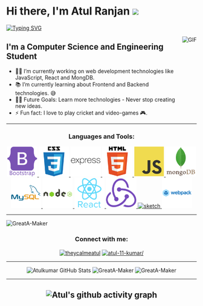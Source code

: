 # Hi there, I'm Atul Ranjan <img src="https://media.tenor.com/images/f047df15315c12e886d55b68a468e511/tenor.gif" width="50px">

[![Typing SVG](https://readme-typing-svg.demolab.com?font=Press+Start+2P&pause=1000&color=206F92&width=600&lines=FULL+STACK+WEB+DEVELOPER;MERN+DEVELOPER)](https://git.io/typing-svg)

<img align="right" alt="GIF" height="160px" src="https://media.giphy.com/media/du3J3cXyzhj75IOgvA/giphy.gif" />

## I'm a Computer Science and Engineering Student  

- 👨‍💻 I’m currently working on web development technologies like JavaScript, React and MongDB.
- 📚 I’m currently learning about Frontend and Backend technologies. 😅
- 💪🏼 Future Goals: Learn more technologies - Never stop creating new ideas.
- ⚡ Fun fact: I love to play cricket and video-games 🎮.

---

 <h3 align="center">Languages and Tools:</h3>
<p align="center">
			<a href="https://babeljs.io/" target="_blank" rel="noreferrer">
				<img
					src="https://raw.githubusercontent.com/devicons/devicon/master/icons/bootstrap/bootstrap-plain-wordmark.svg"
					alt="bootstrap"
					width="80"
					height="80"
				/>
			</a>
			<a href="https://www.w3schools.com/css/" target="_blank" rel="noreferrer">
				<img
					src="https://raw.githubusercontent.com/devicons/devicon/master/icons/css3/css3-original-wordmark.svg"
					alt="css3"
					width="80"
					height="80"
				/>
			</a>
			<a href="https://expressjs.com" target="_blank" rel="noreferrer">
				<img
					src="https://raw.githubusercontent.com/devicons/devicon/master/icons/express/express-original-wordmark.svg"
					alt="express"
					width="80"
					height="80"
				/>
			</a>
			<a href="https://www.w3.org/html/" target="_blank" rel="noreferrer">
				<img
					src="https://raw.githubusercontent.com/devicons/devicon/master/icons/html5/html5-original-wordmark.svg"
					alt="html5"
					width="80"
					height="80"
				/>
			</a>
			<a
				href="https://developer.mozilla.org/en-US/docs/Web/JavaScript"
				target="_blank"
				rel="noreferrer"
			>
				<img
					src="https://raw.githubusercontent.com/devicons/devicon/master/icons/javascript/javascript-original.svg"
					alt="javascript"
					width="80"
					height="80"
				/>
			</a>
			<a href="https://www.mongodb.com/" target="_blank" rel="noreferrer">
				<img
					src="https://raw.githubusercontent.com/devicons/devicon/master/icons/mongodb/mongodb-original-wordmark.svg"
					alt="mongodb"
					width="80"
					height="80"
				/>
			</a>
			<a href="https://www.mysql.com/" target="_blank" rel="noreferrer">
				<img
					src="https://raw.githubusercontent.com/devicons/devicon/master/icons/mysql/mysql-original-wordmark.svg"
					alt="mysql"
					width="80"
					height="80"
				/>
			</a>
			<a href="https://nodejs.org" target="_blank" rel="noreferrer">
				<img
					src="https://raw.githubusercontent.com/devicons/devicon/master/icons/nodejs/nodejs-original-wordmark.svg"
					alt="nodejs"
					width="80"
					height="80"
				/>
			</a>
			<a href="https://reactjs.org/" target="_blank" rel="noreferrer">
				<img
					src="https://raw.githubusercontent.com/devicons/devicon/master/icons/react/react-original-wordmark.svg"
					alt="react"
					width="80"
					height="80"
				/>
			</a>
			<a href="https://redux.js.org" target="_blank" rel="noreferrer">
				<img
					src="https://raw.githubusercontent.com/devicons/devicon/master/icons/redux/redux-original.svg"
					alt="redux"
					width="80"
					height="80"
				/>
			</a>
			<a href="https://www.sketch.com/" target="_blank" rel="noreferrer">
				<img
					src="https://www.vectorlogo.zone/logos/sketchapp/sketchapp-icon.svg"
					alt="sketch"
					width="80"
					height="80"
				/>
			</a>
			<a href="https://webpack.js.org" target="_blank" rel="noreferrer">
				<img
					src="https://raw.githubusercontent.com/devicons/devicon/d00d0969292a6569d45b06d3f350f463a0107b0d/icons/webpack/webpack-original-wordmark.svg"
					alt="webpack"
					width="80"
					height="80"
				/>
			</a>

---

<p align="left"> <img src="https://komarev.com/ghpvc/?username=GreatA-Maker&label=Profile%20views&color=0e75b6&style=flat" alt="GreatA-Maker" /> </p>

<h3 align="center">Connect with me:</h3>
<p align="center">
<a href="https://twitter.com/theycalmeatul" target="_blank"><img align="center" src="https://raw.githubusercontent.com/rahuldkjain/github-profile-readme-generator/master/src/images/icons/Social/twitter.svg" alt="theycalmeatul" height="30" width="40" /></a>
<a href="https://linkedin.com/in/atul-11-kumar/" target="_blank"><img align="center" src="https://raw.githubusercontent.com/rahuldkjain/github-profile-readme-generator/master/src/images/icons/Social/linked-in-alt.svg" alt="atul-11-kumar/" height="30" width="40" /></a>
</p>

---

<div align="center">
<img width="400px" src="https://github-readme-stats.vercel.app/api?username=GreatA-Maker&show_icons=true&hide_border=true&count_private=true&theme=dark&icon_color=fad000" alt="Atulkumar GitHub Stats">
<img width="400px" src="https://github-readme-streak-stats.herokuapp.com/?user=GreatA-Maker&count_private=true&theme=dark" alt="GreatA-Maker" />
<img width=500 src="https://github-readme-stats.vercel.app/api/top-langs/?username=GreatA-Maker&count_private=true&theme=dark" alt="GreatA-Maker" />
<div>
  
---
![Atul's github activity graph](https://activity-graph.herokuapp.com/graph?username=GreatA-Maker&theme=react-dark)	
---


  
	

  




